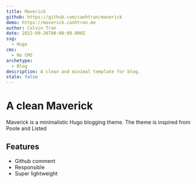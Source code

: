 ```yaml
---
title: Maverick
github: https://github.com/canhtran/maverick
demo: https://maverick.canhtran.me
author: Calvin Tran
date: 2022-09-26T00:00:00.000Z
ssg:
  - Hugo
cms:
  - No CMS
archetype:
  - Blog
description: A clean and minimal template for blog.
stale: false
---
```


# A clean Maverick

Maverick is a minimalistic Hugo blogging theme. The theme is inspired from Poole and Listed

## Features

* Github comment
* Responsible  
* Super lightweight  
